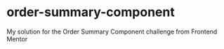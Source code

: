 # order-summary-component
My solution for the Order Summary Component challenge from Frontend Mentor
